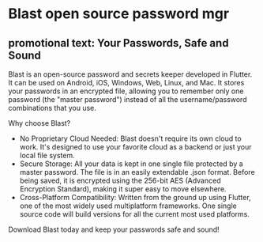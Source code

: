 # Blast open source password mgr

## promotional text: Your Passwords, Safe and Sound

Blast is an open-source password and secrets keeper developed in Flutter. It can be used on Android, iOS, Windows, Web, Linux, and Mac. It stores your passwords in an encrypted file, allowing you to remember only one password (the "master password") instead of all the username/password combinations that you use.

Why choose Blast?

* No Proprietary Cloud Needed: Blast doesn't require its own cloud to work. It's designed to use your favorite cloud as a backend or just your local file system.
* Secure Storage: All your data is kept in one single file protected by a master password. The file is in an easily extendable .json format. Before being saved, it is encrypted using the 256-bit AES (Advanced Encryption Standard), making it super easy to move elsewhere.
* Cross-Platform Compatibility: Written from the ground up using Flutter, one of the most widely used multiplatform frameworks. One single source code will build versions for all the current most used platforms.

Download Blast today and keep your passwords safe and sound!